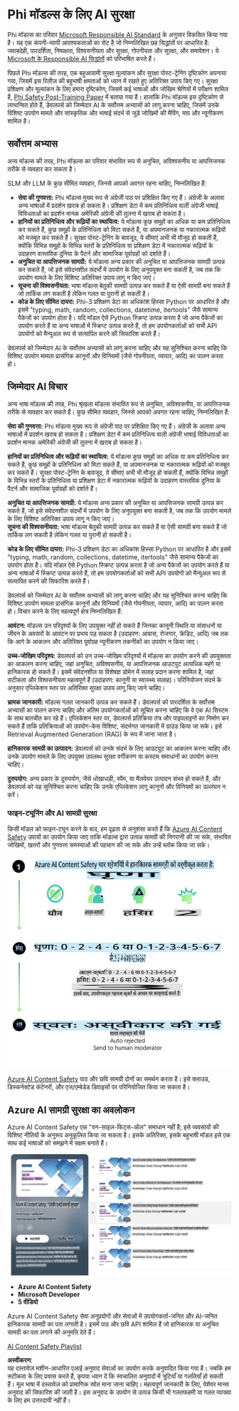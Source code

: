 # Phi मॉडल्स के लिए AI सुरक्षा  
Phi मॉडल्स का परिवार [Microsoft Responsible AI Standard](https://query.prod.cms.rt.microsoft.com/cms/api/am/binary/RE5cmFl) के अनुसार विकसित किया गया है। यह एक कंपनी-व्यापी आवश्यकताओं का सेट है जो निम्नलिखित छह सिद्धांतों पर आधारित है: जवाबदेही, पारदर्शिता, निष्पक्षता, विश्वसनीयता और सुरक्षा, गोपनीयता और सुरक्षा, और समावेशन। ये [Microsoft के Responsible AI सिद्धांतों](https://www.microsoft.com/ai/responsible-ai) को परिभाषित करते हैं।  

पिछले Phi मॉडल्स की तरह, एक बहुआयामी सुरक्षा मूल्यांकन और सुरक्षा पोस्ट-ट्रेनिंग दृष्टिकोण अपनाया गया, जिसमें इस रिलीज़ की बहुभाषी क्षमताओं को ध्यान में रखते हुए अतिरिक्त उपाय किए गए। सुरक्षा प्रशिक्षण और मूल्यांकन के लिए हमारा दृष्टिकोण, जिसमें कई भाषाओं और जोखिम श्रेणियों में परीक्षण शामिल है, [Phi Safety Post-Training Paper](https://arxiv.org/abs/2407.13833) में बताया गया है। हालांकि Phi मॉडल्स इस दृष्टिकोण से लाभान्वित होते हैं, डेवलपर्स को जिम्मेदार AI के सर्वोत्तम अभ्यासों को लागू करना चाहिए, जिसमें उनके विशिष्ट उपयोग मामले और सांस्कृतिक और भाषाई संदर्भ से जुड़े जोखिमों की मैपिंग, माप और न्यूनीकरण शामिल है।  

## सर्वोत्तम अभ्यास  

अन्य मॉडल्स की तरह, Phi मॉडल्स का परिवार संभावित रूप से अनुचित, अविश्वसनीय या आपत्तिजनक तरीके से व्यवहार कर सकता है।  

SLM और LLM के कुछ सीमित व्यवहार, जिनसे आपको अवगत रहना चाहिए, निम्नलिखित हैं:  

- **सेवा की गुणवत्ता:** Phi मॉडल्स मुख्य रूप से अंग्रेजी पाठ पर प्रशिक्षित किए गए हैं। अंग्रेजी के अलावा अन्य भाषाओं में प्रदर्शन खराब हो सकता है। प्रशिक्षण डेटा में कम प्रतिनिधित्व वाली अंग्रेजी भाषाई विविधताओं का प्रदर्शन मानक अमेरिकी अंग्रेजी की तुलना में खराब हो सकता है।  
- **हानियों का प्रतिनिधित्व और रूढ़ियों का स्थायित्व:** ये मॉडल्स कुछ समूहों का अधिक या कम प्रतिनिधित्व कर सकते हैं, कुछ समूहों के प्रतिनिधित्व को मिटा सकते हैं, या अपमानजनक या नकारात्मक रूढ़ियों को मजबूत कर सकते हैं। सुरक्षा पोस्ट-ट्रेनिंग के बावजूद, ये सीमाएं अभी भी मौजूद हो सकती हैं, क्योंकि विभिन्न समूहों के विभिन्न स्तरों के प्रतिनिधित्व या प्रशिक्षण डेटा में नकारात्मक रूढ़ियों के उदाहरण वास्तविक दुनिया के पैटर्न और सामाजिक पूर्वाग्रहों को दर्शाते हैं।  
- **अनुचित या आपत्तिजनक सामग्री:** ये मॉडल्स अन्य प्रकार की अनुचित या आपत्तिजनक सामग्री उत्पन्न कर सकते हैं, जो इसे संवेदनशील संदर्भों में उपयोग के लिए अनुपयुक्त बना सकती है, जब तक कि उपयोग मामले के लिए विशिष्ट अतिरिक्त उपाय लागू न किए जाएं।  
- **सूचना की विश्वसनीयता:** भाषा मॉडल्स बेतुकी सामग्री उत्पन्न कर सकते हैं या ऐसी सामग्री बना सकते हैं जो तार्किक लग सकती है लेकिन गलत या पुरानी हो सकती है।  
- **कोड के लिए सीमित दायरा:** Phi-3 प्रशिक्षण डेटा का अधिकांश हिस्सा Python पर आधारित है और इसमें "typing, math, random, collections, datetime, itertools" जैसे सामान्य पैकेजों का उपयोग होता है। यदि मॉडल ऐसे Python स्क्रिप्ट उत्पन्न करता है जो अन्य पैकेजों का उपयोग करते हैं या अन्य भाषाओं में स्क्रिप्ट उत्पन्न करते हैं, तो हम उपयोगकर्ताओं को सभी API उपयोगों को मैन्युअल रूप से सत्यापित करने की सिफारिश करते हैं।  

डेवलपर्स को जिम्मेदार AI के सर्वोत्तम अभ्यासों को लागू करना चाहिए और यह सुनिश्चित करना चाहिए कि विशिष्ट उपयोग मामला प्रासंगिक कानूनों और विनियमों (जैसे गोपनीयता, व्यापार, आदि) का पालन करता हो।  

## जिम्मेदार AI विचार  

अन्य भाषा मॉडल्स की तरह, Phi श्रृंखला मॉडल्स संभावित रूप से अनुचित, अविश्वसनीय, या आपत्तिजनक तरीके से व्यवहार कर सकते हैं। कुछ सीमित व्यवहार, जिनसे आपको अवगत रहना चाहिए, निम्नलिखित हैं:  

**सेवा की गुणवत्ता:** Phi मॉडल्स मुख्य रूप से अंग्रेजी पाठ पर प्रशिक्षित किए गए हैं। अंग्रेजी के अलावा अन्य भाषाओं में प्रदर्शन खराब हो सकता है। प्रशिक्षण डेटा में कम प्रतिनिधित्व वाली अंग्रेजी भाषाई विविधताओं का प्रदर्शन मानक अमेरिकी अंग्रेजी की तुलना में खराब हो सकता है।  

**हानियों का प्रतिनिधित्व और रूढ़ियों का स्थायित्व:** ये मॉडल्स कुछ समूहों का अधिक या कम प्रतिनिधित्व कर सकते हैं, कुछ समूहों के प्रतिनिधित्व को मिटा सकते हैं, या अपमानजनक या नकारात्मक रूढ़ियों को मजबूत कर सकते हैं। सुरक्षा पोस्ट-ट्रेनिंग के बावजूद, ये सीमाएं अभी भी मौजूद हो सकती हैं, क्योंकि विभिन्न समूहों के विभिन्न स्तरों के प्रतिनिधित्व या प्रशिक्षण डेटा में नकारात्मक रूढ़ियों के उदाहरण वास्तविक दुनिया के पैटर्न और सामाजिक पूर्वाग्रहों को दर्शाते हैं।  

**अनुचित या आपत्तिजनक सामग्री:** ये मॉडल्स अन्य प्रकार की अनुचित या आपत्तिजनक सामग्री उत्पन्न कर सकते हैं, जो इसे संवेदनशील संदर्भों में उपयोग के लिए अनुपयुक्त बना सकती है, जब तक कि उपयोग मामले के लिए विशिष्ट अतिरिक्त उपाय लागू न किए जाएं।  
**सूचना की विश्वसनीयता:** भाषा मॉडल्स बेतुकी सामग्री उत्पन्न कर सकते हैं या ऐसी सामग्री बना सकते हैं जो तार्किक लग सकती है लेकिन गलत या पुरानी हो सकती है।  

**कोड के लिए सीमित दायरा:** Phi-3 प्रशिक्षण डेटा का अधिकांश हिस्सा Python पर आधारित है और इसमें "typing, math, random, collections, datetime, itertools" जैसे सामान्य पैकेजों का उपयोग होता है। यदि मॉडल ऐसे Python स्क्रिप्ट उत्पन्न करता है जो अन्य पैकेजों का उपयोग करते हैं या अन्य भाषाओं में स्क्रिप्ट उत्पन्न करते हैं, तो हम उपयोगकर्ताओं को सभी API उपयोगों को मैन्युअल रूप से सत्यापित करने की सिफारिश करते हैं।  

डेवलपर्स को जिम्मेदार AI के सर्वोत्तम अभ्यासों को लागू करना चाहिए और यह सुनिश्चित करना चाहिए कि विशिष्ट उपयोग मामला प्रासंगिक कानूनों और विनियमों (जैसे गोपनीयता, व्यापार, आदि) का पालन करता हो। विचार करने के लिए महत्वपूर्ण क्षेत्र निम्नलिखित हैं:  

**आवंटन:** मॉडल्स उन परिदृश्यों के लिए उपयुक्त नहीं हो सकते हैं जिनका कानूनी स्थिति या संसाधनों या जीवन के अवसरों के आवंटन पर प्रभाव पड़ सकता है (उदाहरण: आवास, रोजगार, क्रेडिट, आदि) जब तक कि आगे के आकलन और अतिरिक्त पूर्वाग्रह न्यूनीकरण तकनीकों का उपयोग न किया जाए।  

**उच्च-जोखिम परिदृश्य:** डेवलपर्स को उन उच्च-जोखिम परिदृश्यों में मॉडल्स का उपयोग करने की उपयुक्तता का आकलन करना चाहिए, जहां अनुचित, अविश्वसनीय, या आपत्तिजनक आउटपुट अत्यधिक महंगे या हानिकारक हो सकते हैं। इसमें संवेदनशील या विशेषज्ञ डोमेन में सलाह प्रदान करना शामिल है, जहां सटीकता और विश्वसनीयता महत्वपूर्ण हैं (उदाहरण: कानूनी या स्वास्थ्य सलाह)। परिनियोजन संदर्भ के अनुसार एप्लिकेशन स्तर पर अतिरिक्त सुरक्षा उपाय लागू किए जाने चाहिए।  

**भ्रामक जानकारी:** मॉडल्स गलत जानकारी उत्पन्न कर सकते हैं। डेवलपर्स को पारदर्शिता के सर्वोत्तम अभ्यासों का पालन करना चाहिए और अंतिम उपयोगकर्ताओं को सूचित करना चाहिए कि वे एक AI सिस्टम के साथ बातचीत कर रहे हैं। एप्लिकेशन स्तर पर, डेवलपर्स प्रतिक्रिया तंत्र और पाइपलाइनों का निर्माण कर सकते हैं ताकि प्रतिक्रियाओं को उपयोग-केस विशिष्ट, संदर्भगत जानकारी में ग्राउंड किया जा सके। इसे Retrieval Augmented Generation (RAG) के रूप में जाना जाता है।  

**हानिकारक सामग्री का उत्पादन:** डेवलपर्स को उनके संदर्भ के लिए आउटपुट का आकलन करना चाहिए और उनके उपयोग मामले के लिए उपयुक्त उपलब्ध सुरक्षा वर्गीकरण या कस्टम समाधानों का उपयोग करना चाहिए।  

**दुरुपयोग:** अन्य प्रकार के दुरुपयोग, जैसे धोखाधड़ी, स्पैम, या मैलवेयर उत्पादन संभव हो सकते हैं, और डेवलपर्स को यह सुनिश्चित करना चाहिए कि उनके एप्लिकेशन लागू कानूनों और विनियमों का उल्लंघन न करें।  

### फाइन-ट्यूनिंग और AI सामग्री सुरक्षा  

किसी मॉडल को फाइन-ट्यून करने के बाद, हम दृढ़ता से अनुशंसा करते हैं कि [Azure AI Content Safety](https://learn.microsoft.com/azure/ai-services/content-safety/overview) उपायों का उपयोग किया जाए ताकि मॉडल्स द्वारा उत्पन्न सामग्री की निगरानी की जा सके, संभावित जोखिमों, खतरों और गुणवत्ता समस्याओं की पहचान की जा सके और उन्हें ब्लॉक किया जा सके।  

![Phi3AISafety](../../../../../translated_images/01.phi3aisafety.b950fac78d0cda701abf8181b3cfdabf328f70d0d5c096d5ebf842a2db62615f.hi.png)  

[Azure AI Content Safety](https://learn.microsoft.com/azure/ai-services/content-safety/overview) पाठ और छवि सामग्री दोनों का समर्थन करता है। इसे क्लाउड, डिस्कनेक्टेड कंटेनरों, और एज/एम्बेडेड डिवाइसों पर परिनियोजित किया जा सकता है।  

## Azure AI सामग्री सुरक्षा का अवलोकन  

Azure AI Content Safety एक "वन-साइज़-फिट्स-ऑल" समाधान नहीं है; इसे व्यवसायों की विशिष्ट नीतियों के अनुरूप अनुकूलित किया जा सकता है। इसके अतिरिक्त, इसके बहुभाषी मॉडल इसे एक साथ कई भाषाओं को समझने में सक्षम बनाते हैं।  

![AIContentSafety](../../../../../translated_images/01.AIcontentsafety.da9a83e9538e688418877be04138e05621b0ab1222565ac2761e28677a59fdb4.hi.png)  

- **Azure AI Content Safety**  
- **Microsoft Developer**  
- **5 वीडियो**  

Azure AI Content Safety सेवा अनुप्रयोगों और सेवाओं में उपयोगकर्ता-जनित और AI-जनित हानिकारक सामग्री का पता लगाती है। इसमें पाठ और छवि API शामिल हैं जो हानिकारक या अनुचित सामग्री का पता लगाने की अनुमति देते हैं।  

[AI Content Safety Playlist](https://www.youtube.com/playlist?list=PLlrxD0HtieHjaQ9bJjyp1T7FeCbmVcPkQ)  

**अस्वीकरण**:  
यह दस्तावेज़ मशीन-आधारित एआई अनुवाद सेवाओं का उपयोग करके अनुवादित किया गया है। जबकि हम सटीकता के लिए प्रयास करते हैं, कृपया ध्यान दें कि स्वचालित अनुवादों में त्रुटियाँ या गलतियाँ हो सकती हैं। मूल भाषा में दस्तावेज़ को प्रामाणिक स्रोत माना जाना चाहिए। महत्वपूर्ण जानकारी के लिए, पेशेवर मानव अनुवाद की सिफारिश की जाती है। इस अनुवाद के उपयोग से उत्पन्न किसी भी गलतफहमी या गलत व्याख्या के लिए हम उत्तरदायी नहीं हैं।